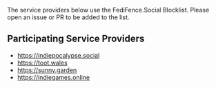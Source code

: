 The service providers below use the FediFence.Social Blocklist. Please open an issue or PR to be added to the list.

## Participating Service Providers

- https://indiepocalypse.social
- https://toot.wales 
- https://sunny.garden
- https://indiegames.online
